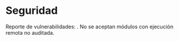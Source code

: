 
# Seguridad

Reporte de vulnerabilidades: <email del autor>.
No se aceptan módulos con ejecución remota no auditada.
